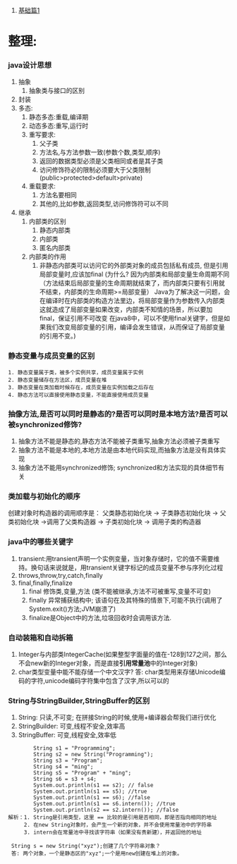 1. [基础篇1](https://juejin.im/post/5aa4bb1f6fb9a028b54781f4)
# 整理:

### java设计思想
1. 抽象
    1. 抽象类与接口的区别
2. 封装
3. 多态:
    1. 静态多态:重载,编译期
    2. 动态多态:重写,运行时
    3. 重写要求: 
        1. 父子类
        2. 方法名,与方法参数一致(参数个数,类型,顺序)
        3. 返回的数据类型必须是父类相同或者是其子类
        4. 访问修饰符必的限制必须要大于父类限制(public>protected>default>private)
    4. 重载要求:
        1. 方法名要相同
        2. 其他的,比如参数,返回类型,访问修饰符可以不同
4. 继承
    1. 内部类的区别
        1. 静态内部类
        2. 内部类
        3. 匿名内部类
    2. 内部类的作用
        1. 非静态内部类可以访问它的外部类对象的成员包括私有成员, 但是引用局部变量时,应该加final (为什么? 因为内部类和局部变量生命周期不同（方法结束后局部变量的生命周期就结束了，而内部类只要有引用就不结束，内部类的生命周期>=局部变量）  Java为了解决这一问题，会在编译时在内部类的构造方法里边，将局部变量作为参数传入内部类   这就造成了局部变量如果改变，内部类不知情的场景，所以要加final，保证引用不可改变   在java8中，可以不使用final关键字，但是如果我们改变局部变量的引用，编译会发生错误，从而保证了局部变量的引用不变。)

### 静态变量与成员变量的区别
```
1. 静态变量属于类，被多个实例共享，成员变量属于实例
2. 静态变量储存在方法区，成员变量在堆
3. 静态变量在类加载时候存在，成员变量在实例加载之后存在
4. 静态方法可以直接使用静态变量，不能直接使用成员变量
```

### 抽像方法,是否可以同时是静态的?是否可以同时是本地方法?是否可以被synchronized修饰?
1. 抽象方法不能是静态的,静态方法不能被子类重写,抽象方法必须被子类重写
2. 抽象方法不能是本地的,本地方法是由本地代码实现,而抽象方法是没有具体实现
3. 抽象方法不能用synchronized修饰; synchronized和方法实现的具体细节有关

### 类加载与初始化的顺序
 创建对象时构造器的调用顺序是： 父类静态初始化块 -> 子类静态初始化块 -> 父类初始化块 ->调用了父类构造器 -> 子类初始化块 -> 调用子类的构造器


 ### java中的哪些关键字
 1. transient:用transient声明一个实例变量，当对象存储时，它的值不需要维持。换句话来说就是，用transient关键字标记的成员变量不参与序列化过程
 2. throws,throw,try,catch,finally
 3. final,finally,finalize
    1. final 修饰类,变量,方法 (类不能被继承,方法不可被重写,变量不可变)
    2. finally 异常捕获结构中; 该语句在及其特殊的情景下,可能不执行(调用了System.exit()方法;JVM崩溃了)
    3. finalize是Object中的方法,垃圾回收时会调用该方法.

### 自动装箱和自动拆箱
1. Integer与内部类IntegerCache(如果整型字面量的值在-128到127之间，那么不会new新的Integer对象，而是直接**引用常量池**中的Integer对象)
2. char类型变量中能不能存储一个中文汉字?  答: char类型用来存储Unicode编码的字符,unicode编码字符集中包含了汉字,所以可以的

### String与StringBuilder,StringBuffer的区别
1. String: 只读,不可变; 在拼接String的时候,使用+编译器会帮我们进行优化
2. StringBuilder: 可变,线程不安全,效率高
2. StringBuffer: 可变,线程安全,效率低
```
        String s1 = "Programming";
        String s2 = new String("Programming");
        String s3 = "Program";
        String s4 = "ming";
        String s5 = "Program" + "ming";
        String s6 = s3 + s4;
        System.out.println(s1 == s2); // false
        System.out.println(s1 == s5); //true
        System.out.println(s1 == s6); //false
        System.out.println(s1 == s6.intern()); //true
        System.out.println(s2 == s2.intern()); //false
解析：1. String是引用类型，这里 == 比较的是引用是否相同，即是否指向相同的地址
     2. 在new String对象时，会产生一个新的对象，并不会使用常量池中的字符串
     3. intern会在常量池中寻找该字符串（如果没有责新建），并返回他的地址

 String s = new String("xyz");创建了几个字符串对象？
 答: 两个对象，一个是静态区的"xyz";一个是用new创建在堆上的对象。
```
